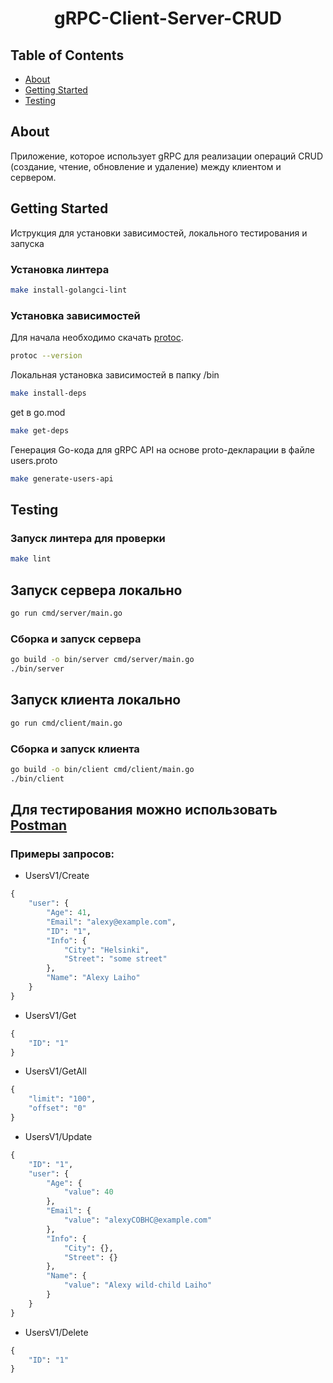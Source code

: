 <h1 align="center">gRPC-Client-Server-CRUD</h1>

## Table of Contents

- [About](#about)
- [Getting Started](#getting_started)
- [Testing](#testing)

## About <a name = "about"></a>

Приложение, которое использует gRPC для реализации операций CRUD (создание, чтение, обновление и удаление) между клиентом и сервером.

## Getting Started <a name = "getting_started"></a>

Иструкция для установки зависимостей, локального тестирования и запуска

### Установка линтера


```bash
make install-golangci-lint
```

### Установка зависимостей

Для начала необходимо скачать [protoc](https://grpc.io/docs/protoc-installation/).

```bash
protoc --version
```
Локальная установка зависимостей в папку /bin

```bash
make install-deps
```
get в go.mod
```bash
make get-deps
```
Генерация Go-кода для gRPC API на основе proto-декларации в файле users.proto
```bash
make generate-users-api
```

## Testing <a name = "testing"></a>

### Запуск линтера для проверки

```bash
make lint
```
## Запуск сервера локально
```bash
go run cmd/server/main.go
```
### Сборка и запуск сервера
```bash
go build -o bin/server cmd/server/main.go
./bin/server
```
## Запуск клиента локально
```bash
go run cmd/client/main.go
```
### Сборка и запуск клиента
```bash
go build -o bin/client cmd/client/main.go
./bin/client
```
## Для тестирования можно использовать [Postman](https://www.postman.com/)
### Примеры запросов:

- UsersV1/Create
```protobuf
{
    "user": {
        "Age": 41,
        "Email": "alexy@example.com",
        "ID": "1",
        "Info": {
            "City": "Helsinki",
            "Street": "some street"
        },
        "Name": "Alexy Laiho"
    }
}
```
- UsersV1/Get
```protobuf
{
    "ID": "1"
}
```
- UsersV1/GetAll
```protobuf
{
    "limit": "100",
    "offset": "0"
}
```
- UsersV1/Update
```protobuf
{
    "ID": "1",
    "user": {
        "Age": {
            "value": 40
        },
        "Email": {
            "value": "alexyCOBHC@example.com"
        },
        "Info": {
            "City": {},
            "Street": {}
        },
        "Name": {
            "value": "Alexy wild-child Laiho"
        }
    }
}
```
- UsersV1/Delete
```protobuf
{
    "ID": "1"
}
```